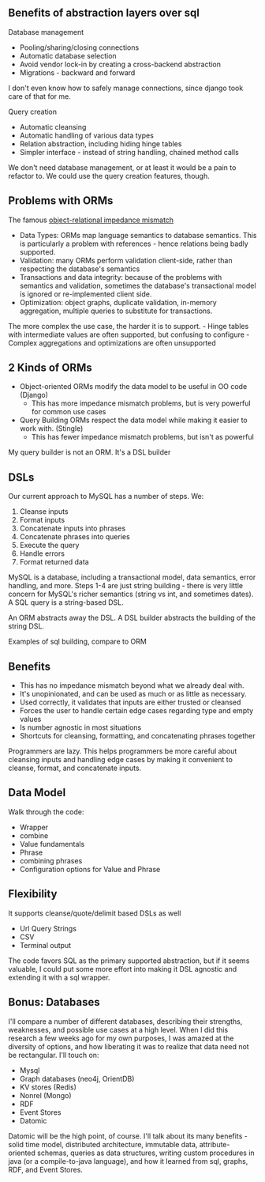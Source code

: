 ## Benefits of abstraction layers over sql

Database management

- Pooling/sharing/closing connections
- Automatic database selection
- Avoid vendor lock-in by creating a cross-backend abstraction
- Migrations - backward and forward

I don't even know how to safely manage connections, since django took care of that for me.

Query creation

- Automatic cleansing
- Automatic handling of various data types
- Relation abstraction, including hiding hinge tables
- Simpler interface - instead of string handling, chained method calls

We don't need database management, or at least it would be a pain to refactor to. We could use the query creation features, though.

## Problems with ORMs

The famous [object-relational impedance mismatch](https://en.wikipedia.org/wiki/Object-relational_impedance_mismatch)

- Data Types: ORMs map language semantics to database semantics. This is particularly a problem with references - hence relations being badly supported.
- Validation: many ORMs perform validation client-side, rather than respecting the database's semantics
- Transactions and data integrity: because of the problems with semantics and validation, sometimes the database's transactional model is ignored or re-implemented client side.
- Optimization: object graphs, duplicate validation, in-memory aggregation, multiple queries to substitute for transactions.

The more complex the use case, the harder it is to support.
    - Hinge tables with intermediate values are often supported, but confusing to configure
    - Complex aggregations and optimizations are often unsupported

## 2 Kinds of ORMs

- Object-oriented ORMs modify the data model to be useful in OO code (Django)
    - This has more impedance mismatch problems, but is very powerful for common use cases
- Query Building ORMs respect the data model while making it easier to work with. (Stingle)
    - This has fewer impedance mismatch problems, but isn't as powerful

My query builder is not an ORM. It's a DSL builder

## DSLs

Our current approach to MySQL has a number of steps. We:

1. Cleanse inputs
2. Format inputs
3. Concatenate inputs into phrases
4. Concatenate phrases into queries
5. Execute the query
6. Handle errors
7. Format returned data

MySQL is a database, including a transactional model, data semantics, error handling, and more. Steps 1-4 are just string building - there is very little concern for MySQL's richer semantics (string vs int, and sometimes dates). A SQL query is a string-based DSL.

An ORM abstracts away the DSL. A DSL builder abstracts the building of the string DSL.

Examples of sql building, compare to ORM

## Benefits

- This has no impedance mismatch beyond what we already deal with. 
- It's unopinionated, and can be used as much or as little as necessary.
- Used correctly, it validates that inputs are either trusted or cleansed
- Forces the user to handle certain edge cases regarding type and empty values
- Is number agnostic in most situations
- Shortcuts for cleansing, formatting, and concatenating phrases together

Programmers are lazy. This helps programmers be more careful about cleansing inputs and handling edge cases by making it convenient to cleanse, format, and concatenate inputs.

## Data Model

Walk through the code:

- Wrapper
- combine
- Value fundamentals
- Phrase
- combining phrases
- Configuration options for Value and Phrase

## Flexibility

It supports cleanse/quote/delimit based DSLs as well

- Url Query Strings
- CSV
- Terminal output

The code favors SQL as the primary supported abstraction, but if it seems valuable, I could put some more effort into making it DSL agnostic and extending it with a sql wrapper.

## Bonus: Databases

I'll compare a number of different databases, describing their strengths, weaknesses, and possible use cases at a high level. When I did this research a few weeks ago for my own purposes, I was amazed at the diversity of options, and how liberating it was to realize that data need not be rectangular. I'll touch on:

- Mysql
- Graph databases (neo4j, OrientDB)
- KV stores (Redis)
- Nonrel (Mongo)
- RDF
- Event Stores
- Datomic

Datomic will be the high point, of course. I'll talk about its many benefits - solid time model, distributed architecture, immutable data, attribute-oriented schemas, queries as data structures, writing custom procedures in java (or a compile-to-java language), and how it learned from sql, graphs, RDF, and Event Stores.